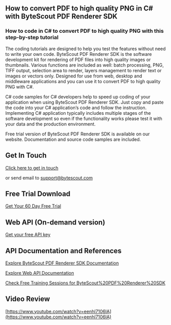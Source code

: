 ## How to convert PDF to high quality PNG in C# with ByteScout PDF Renderer SDK

### How to code in C# to convert PDF to high quality PNG with this step-by-step tutorial

The coding tutorials are designed to help you test the features without need to write your own code. ByteScout PDF Renderer SDK is the software development kit for rendering of PDF files into high quality images or thumbnails. Various functions are included as well: batch processing, PNG, TIFF output, selection area to render, layers management to render text or images or vectors only. Designed for use from web, desktop and middleware applications and you can use it to convert PDF to high quality PNG with C#.

C# code samples for C# developers help to speed up coding of your application when using ByteScout PDF Renderer SDK. Just copy and paste the code into your C# application’s code and follow the instruction. Implementing C# application typically includes multiple stages of the software development so even if the functionality works please test it with your data and the production environment.

Free trial version of ByteScout PDF Renderer SDK is available on our website. Documentation and source code samples are included.

## Get In Touch

[Click here to get in touch](https://bytescout.zendesk.com/hc/en-us/requests/new?subject=ByteScout%20PDF%20Renderer%20SDK%20Question)

or send email to [support@bytescout.com](mailto:support@bytescout.com?subject=ByteScout%20PDF%20Renderer%20SDK%20Question) 

## Free Trial Download

[Get Your 60 Day Free Trial](https://bytescout.com/download/web-installer?utm_source=github-readme)

## Web API (On-demand version)

[Get your free API key](https://pdf.co/documentation/api?utm_source=github-readme)

## API Documentation and References

[Explore ByteScout PDF Renderer SDK Documentation](https://bytescout.com/documentation/index.html?utm_source=github-readme)

[Explore Web API Documentation](https://pdf.co/documentation/api?utm_source=github-readme)

[Check Free Training Sessions for ByteScout%20PDF%20Renderer%20SDK](https://academy.bytescout.com/)

## Video Review

[https://www.youtube.com/watch?v=eenhl7106lA](https://www.youtube.com/watch?v=eenhl7106lA)